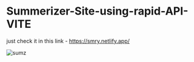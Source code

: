 # Summerizer-Site-using-rapid-API-VITE

just check it in this link - https://smry.netlify.app/

![sumz](https://github.com/ravindukelum/Summerizer-Site-using-rapid-API-VITE/assets/67100910/1ce85b2e-0317-401b-8da3-16645b466478)
